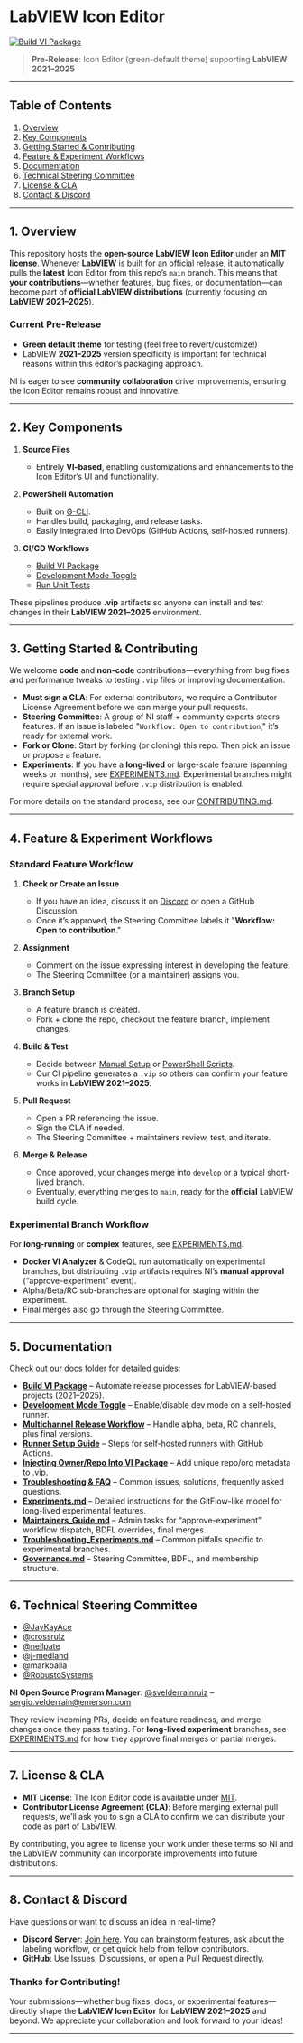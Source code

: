 # LabVIEW Icon Editor

[![Build VI Package](https://github.com/ni/labview-icon-editor/actions/workflows/build-vi-package.yml/badge.svg)](https://github.com/ni/labview-icon-editor/actions/workflows/build-vi-package.yml)

> **Pre-Release**: Icon Editor (green-default theme) supporting **LabVIEW 2021–2025**

---

## Table of Contents
1. [Overview](#overview)  
2. [Key Components](#key-components)  
3. [Getting Started & Contributing](#getting-started)  
4. [Feature & Experiment Workflows](#feature-dev-workflow)  
5. [Documentation](#documentation)  
6. [Technical Steering Committee](#steering-committee)  
7. [License & CLA](#license-cla)  
8. [Contact & Discord](#contact-discord)

---

<a name="overview"></a>
## 1. Overview

This repository hosts the **open-source LabVIEW Icon Editor** under an **MIT license**. Whenever **LabVIEW** is built for an official release, it automatically pulls the **latest** Icon Editor from this repo’s `main` branch. This means that **your contributions**—whether features, bug fixes, or documentation—can become part of **official LabVIEW distributions** (currently focusing on **LabVIEW 2021–2025**).

### Current Pre-Release
- **Green default theme** for testing (feel free to revert/customize!)  
- LabVIEW **2021–2025** version specificity is important for technical reasons within this editor’s packaging approach.

NI is eager to see **community collaboration** drive improvements, ensuring the Icon Editor remains robust and innovative.

---

<a name="key-components"></a>
## 2. Key Components

1. **Source Files**  
   - Entirely **VI-based**, enabling customizations and enhancements to the Icon Editor’s UI and functionality.

2. **PowerShell Automation**  
   - Built on [G-CLI](https://github.com/G-CLI/G-CLI).  
   - Handles build, packaging, and release tasks.  
   - Easily integrated into DevOps (GitHub Actions, self-hosted runners).

3. **CI/CD Workflows**  
   - [Build VI Package](https://github.com/ni/labview-icon-editor/actions/workflows/build-vi-package.yml)  
   - [Development Mode Toggle](https://github.com/ni/labview-icon-editor/actions/workflows/development-mode-toggle.yml)  
   - [Run Unit Tests](https://github.com/ni/labview-icon-editor/actions/workflows/run-unit-tests.yml)

These pipelines produce **.vip** artifacts so anyone can install and test changes in their **LabVIEW 2021–2025** environment.

---

<a name="getting-started"></a>
## 3. Getting Started & Contributing

We welcome **code** and **non-code** contributions—everything from bug fixes and performance tweaks to testing `.vip` files or improving documentation.

- **Must sign a CLA**: For external contributors, we require a Contributor License Agreement before we can merge your pull requests.  
- **Steering Committee**: A group of NI staff + community experts steers features. If an issue is labeled "`Workflow: Open to contribution`," it’s ready for external work.  
- **Fork or Clone**: Start by forking (or cloning) this repo. Then pick an issue or propose a feature.  
- **Experiments**: If you have a **long-lived** or large-scale feature (spanning weeks or months), see [EXPERIMENTS.md](docs/ci/experiments.md). Experimental branches might require special approval before `.vip` distribution is enabled.

For more details on the standard process, see our [CONTRIBUTING.md](CONTRIBUTING.md).

---

<a name="feature-dev-workflow"></a>
## 4. Feature & Experiment Workflows

### Standard Feature Workflow

1. **Check or Create an Issue**  
   - If you have an idea, discuss it on [Discord](#contact-discord) or open a GitHub Discussion.  
   - Once it’s approved, the Steering Committee labels it "**Workflow: Open to contribution**."

2. **Assignment**  
   - Comment on the issue expressing interest in developing the feature.  
   - The Steering Committee (or a maintainer) assigns you.

3. **Branch Setup**  
   - A feature branch is created.  
   - Fork + clone the repo, checkout the feature branch, implement changes.

4. **Build & Test**  
   - Decide between [Manual Setup](./docs/manual-instructions.md) or [PowerShell Scripts](./docs/powershell-cli-instructions.md).  
   - Our CI pipeline generates a `.vip` so others can confirm your feature works in **LabVIEW 2021–2025**.

5. **Pull Request**  
   - Open a PR referencing the issue.  
   - Sign the CLA if needed.  
   - The Steering Committee + maintainers review, test, and iterate.

6. **Merge & Release**  
   - Once approved, your changes merge into `develop` or a typical short-lived branch.  
   - Eventually, everything merges to `main`, ready for the **official** LabVIEW build cycle.

### Experimental Branch Workflow

For **long-running** or **complex** features, see [EXPERIMENTS.md](docs/ci/EXPERIMENTS.md). 
- **Docker VI Analyzer** & CodeQL run automatically on experimental branches, but distributing `.vip` artifacts requires NI’s **manual approval** (“approve-experiment” event).  
- Alpha/Beta/RC sub-branches are optional for staging within the experiment.  
- Final merges also go through the Steering Committee.

---

<a name="documentation"></a>
## 5. Documentation

Check out our docs folder for detailed guides:

- **[Build VI Package](docs/ci/actions/build-vi-package.md)** – Automate release processes for LabVIEW-based projects (2021–2025).  
- **[Development Mode Toggle](docs/ci/actions/development-mode-toggle.md)** – Enable/disable dev mode on a self-hosted runner.  
- **[Multichannel Release Workflow](docs/ci/actions/multichannel-release-workflow.md)** – Handle alpha, beta, RC channels, plus final versions.  
- **[Runner Setup Guide](docs/ci/actions/runner-setup-guide.md)** – Steps for self-hosted runners with GitHub Actions.  
- **[Injecting Owner/Repo Into VI Package](docs/actions/injecting-repo-org-to-vi-package.md)** – Add unique repo/org metadata to .vip.  
- **[Troubleshooting & FAQ](docs/ci/troubleshooting-faq.md)** – Common issues, solutions, frequently asked questions.  
- **[Experiments.md](docs/ci/experiments.md)** – Detailed instructions for the GitFlow-like model for long-lived experimental features.  
- **[Maintainers_Guide.md](docs/ci/actions/maintainers-guide.md)** – Admin tasks for “approve-experiment” workflow dispatch, BDFL overrides, final merges.
- **[Troubleshooting_Experiments.md](docs/ci/actions/troubleshooting-experiments.md)** – Common pitfalls specific to experimental branches.  
- **[Governance.md](./GOVERNANCE.md)** – Steering Committee, BDFL, and membership structure.

---

<a name="steering-committee"></a>
## 6. Technical Steering Committee

- [@JayKayAce](https://github.com/JayKayAce)  
- [@crossrulz](https://github.com/crossrulz)  
- [@neilpate](https://github.com/neilpate)  
- [@j-medland](https://github.com/j-medland)  
- @markballa  
- [@RobustoSystems](https://github.com/RobustoSystems)

**NI Open Source Program Manager**: [@svelderrainruiz](https://github.com/svelderrainruiz) – sergio.velderrain@emerson.com

They review incoming PRs, decide on feature readiness, and merge changes once they pass testing. For **long-lived experiment** branches, see [EXPERIMENTS.md](docs/ci/experiments.md) for how they approve final merges or partial merges.

---

<a name="license-cla"></a>
## 7. License & CLA

- **MIT License**: The Icon Editor code is available under [MIT](LICENSE).  
- **Contributor License Agreement (CLA)**: Before merging external pull requests, we’ll ask you to sign a CLA to confirm we can distribute your code as part of LabVIEW.  

By contributing, you agree to license your work under these terms so NI and the LabVIEW community can incorporate improvements into future distributions.

---

<a name="contact-discord"></a>
## 8. Contact & Discord

Have questions or want to discuss an idea in real-time?

- **Discord Server**: [Join here](https://discord.gg/q4d3ggrFVA). You can brainstorm features, ask about the labeling workflow, or get quick help from fellow contributors.  
- **GitHub**: Use Issues, Discussions, or open a Pull Request directly.  

### Thanks for Contributing!
Your submissions—whether bug fixes, docs, or experimental features—directly shape the **LabVIEW Icon Editor** for **LabVIEW 2021–2025** and beyond. We appreciate your collaboration and look forward to your ideas!

---
